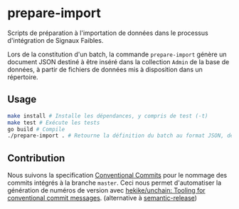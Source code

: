 # prepare-import

Scripts de préparation à l'importation de données dans le processus d'intégration de Signaux Faibles.

Lors de la constitution d'un batch, la commande `prepare-import` génère un document JSON destiné à être inséré dans la collection `Admin` de la base de données, à partir de fichiers de données mis à disposition dans un répertoire.

## Usage

```sh
make install # Installe les dépendances, y compris de test (-t)
make test # Exécute les tests
go build # Compile 
./prepare-import . # Retourne la définition du batch au format JSON, depuis le répertoire courant
```

## Contribution

Nous suivons la specification [Conventional Commits](https://www.conventionalcommits.org/) pour le nommage des commits intégrés à la branche `master`. Ceci nous permet d'automatiser la génération de numéros de version avec [hekike/unchain: Tooling for conventional commit messages](https://github.com/hekike/unchain). (alternative à [semantic-release](https://github.com/semantic-release/semantic-release))
